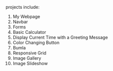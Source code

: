projects include:
1) My Webpage
2) Navbar
3) Forms
4) Basic Calculator
5) Display Current Time with a Greeting Message
6) Color Changing Button
7) Bumla
8) Responsive Grid
9) Image Gallery
10) Image Slideshow
